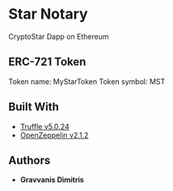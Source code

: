 # Star Notary
CryptoStar Dapp on Ethereum

## ERC-721 Token
Token name: MyStarToken
Token symbol: MST

## Built With
* [Truffle v5.0.24](https://www.trufflesuite.com/truffle)
* [OpenZeppelin v2.1.2](https://openzeppelin.org)

## Authors
* **Gravvanis Dimitris**
